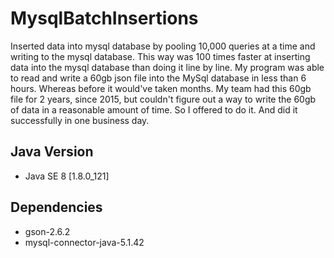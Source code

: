 # MysqlBatchInsertions
Inserted data into mysql database by pooling 10,000 queries at a time and writing to the mysql database. This way was 100 times faster at inserting data into the mysql database than doing it line by line. My program was able to read and write a 60gb json file into the MySql database in less than 6 hours. Whereas before it would've taken months. My team had this 60gb file for 2 years, since 2015, but couldn't figure out a way to write the 60gb of data in a reasonable amount of time. So I offered to do it. And did it successfully in one business day. 

## Java Version
- Java SE 8 [1.8.0_121]

## Dependencies
- gson-2.6.2
- mysql-connector-java-5.1.42
